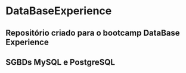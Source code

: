 # DataBaseExperience

## Repositório criado para o bootcamp DataBase Experience

## SGBDs MySQL e PostgreSQL

